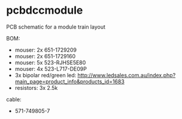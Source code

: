 # pcbdccmodule
PCB schematic for a module train layout

BOM:
- mouser: 2x 651-1729209
- mouser: 2x 651-1729160
- mouser: 5x 523-RJHSE5E80
- mouser: 4x 523-L717-DE09P
- 3x bipolar red/green led: http://www.ledsales.com.au/index.php?main_page=product_info&products_id=1683
- resistors: 3x 2.5k

cable:
- 571-749805-7
